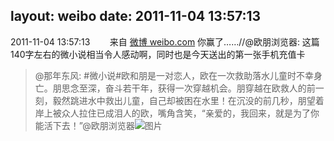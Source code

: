 layout: weibo
date: 2011-11-04 13:57:13
---
2011-11-04 13:57:13  &nbsp;&nbsp;&nbsp;&nbsp;&nbsp;&nbsp; 来自 <a href="http://weibo.com/" rel="nofollow">微博 weibo.com</a>
你赢了……//@欧朋浏览器: 这篇140字左右的微小说相当令人感动啊，同时也是今天送出的第一张手机充值卡
>  @那年东风: #微小说#欧和朋是一对恋人，欧在一次救助落水儿童时不幸身亡。朋思念至深，奋斗若干年，获得一次穿越机会。朋穿越在欧救人的前一刻，毅然跳进水中救出儿童，自己却被困在水里！在沉没的前几秒，朋望着岸上被众人拉住已成泪人的欧，嘴角含笑，“亲爱的，我回来，就是为了你能活下去！”@欧朋浏览器 ​​​
>  ![图片](https://ww4.sinaimg.cn/large/6cabbc0btw1dmn5u6niesj.jpg)
